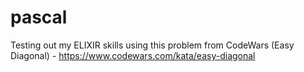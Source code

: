 # pascal
Testing out my ELIXIR skills using this problem from CodeWars (Easy Diagonal) - https://www.codewars.com/kata/easy-diagonal
